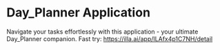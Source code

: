 # Day_Planner Application
Navigate your tasks effortlessly with this application - your ultimate Day_Planner companion.
Fast try: https://illa.ai/app/ILAfx4p1C7NH/detail
